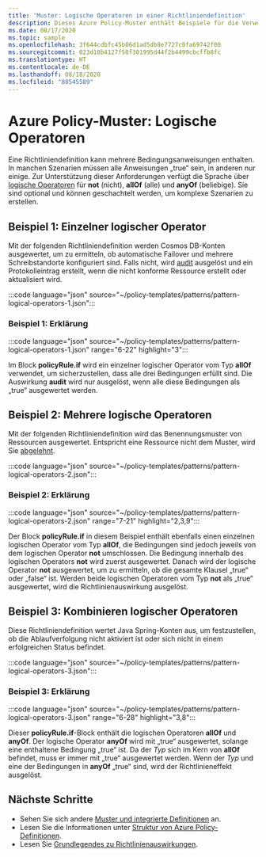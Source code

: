 ```yaml
---
title: 'Muster: Logische Operatoren in einer Richtliniendefinition'
description: Dieses Azure Policy-Muster enthält Beispiele für die Verwendung der logischen Operatoren in einer Richtliniendefinition.
ms.date: 08/17/2020
ms.topic: sample
ms.openlocfilehash: 3f644cdbfc45b06d1ad5db8e7727c0fa69742f00
ms.sourcegitcommit: 023d10b4127f50f301995d44f2b4499cbcffb8fc
ms.translationtype: HT
ms.contentlocale: de-DE
ms.lasthandoff: 08/18/2020
ms.locfileid: "88545589"
---
```

# <a name="azure-policy-pattern-logical-operators"></a>Azure Policy-Muster: Logische Operatoren

Eine Richtliniendefinition kann mehrere Bedingungsanweisungen enthalten. In manchen Szenarien müssen alle Anweisungen „true“ sein, in anderen nur einige. Zur Unterstützung dieser Anforderungen verfügt die Sprache über [logische Operatoren](../concepts/definition-structure.md#logical-operators) für **not** (nicht), **allOf** (alle) und **anyOf** (beliebige). Sie sind optional und können geschachtelt werden, um komplexe Szenarien zu erstellen.

## <a name="sample-1-one-logical-operator"></a>Beispiel 1: Einzelner logischer Operator

Mit der folgenden Richtliniendefinition werden Cosmos DB-Konten ausgewertet, um zu ermitteln, ob automatische Failover und mehrere Schreibstandorte konfiguriert sind. Falls nicht, wird [audit](../concepts/effects.md#audit) ausgelöst und ein Protokolleintrag erstellt, wenn die nicht konforme Ressource erstellt oder aktualisiert wird.

:::code language="json" source="~/policy-templates/patterns/pattern-logical-operators-1.json":::

### <a name="sample-1-explanation"></a>Beispiel 1: Erklärung

:::code language="json" source="~/policy-templates/patterns/pattern-logical-operators-1.json" range="6-22" highlight="3":::

Im Block **policyRule.if** wird ein einzelner logischer Operator vom Typ **allOf** verwendet, um sicherzustellen, dass alle drei Bedingungen erfüllt sind.
Die Auswirkung **audit** wird nur ausgelöst, wenn alle diese Bedingungen als „true“ ausgewertet werden.

## <a name="sample-2-multiple-logical-operators"></a>Beispiel 2: Mehrere logische Operatoren

Mit der folgenden Richtliniendefinition wird das Benennungsmuster von Ressourcen ausgewertet. Entspricht eine Ressource nicht dem Muster, wird Sie [abgelehnt](../concepts/effects.md#deny).

:::code language="json" source="~/policy-templates/patterns/pattern-logical-operators-2.json":::

### <a name="sample-2-explanation"></a>Beispiel 2: Erklärung

:::code language="json" source="~/policy-templates/patterns/pattern-logical-operators-2.json" range="7-21" highlight="2,3,9":::

Der Block **policyRule.if** in diesem Beispiel enthält ebenfalls einen einzelnen logischen Operator vom Typ **allOf**, die Bedingungen sind jedoch jeweils von dem logischen Operator **not** umschlossen. Die Bedingung innerhalb des logischen Operators **not** wird zuerst ausgewertet. Danach wird der logische Operator **not** ausgewertet, um zu ermitteln, ob die gesamte Klausel „true“ oder „false“ ist. Werden beide logischen Operatoren vom Typ **not** als „true“ ausgewertet, wird die Richtlinienauswirkung ausgelöst.

## <a name="sample-3-combining-logical-operators"></a>Beispiel 3: Kombinieren logischer Operatoren

Diese Richtliniendefinition wertet Java Spring-Konten aus, um festzustellen, ob die Ablaufverfolgung nicht aktiviert ist oder sich nicht in einem erfolgreichen Status befindet.

:::code language="json" source="~/policy-templates/patterns/pattern-logical-operators-3.json":::

### <a name="sample-3-explanation"></a>Beispiel 3: Erklärung

:::code language="json" source="~/policy-templates/patterns/pattern-logical-operators-3.json" range="6-28" highlight="3,8":::

Dieser **policyRule.if**-Block enthält die logischen Operatoren **allOf** und **anyOf**. Der logische Operator **anyOf** wird mit „true“ ausgewertet, solange eine enthaltene Bedingung „true“ ist. Da der _Typ_ sich im Kern von **allOf** befindet, muss er immer mit „true“ ausgewertet werden. Wenn der _Typ_ und eine der Bedingungen in **anyOf** „true“ sind, wird der Richtlinieneffekt ausgelöst.

## <a name="next-steps"></a>Nächste Schritte

- Sehen Sie sich andere [Muster und integrierte Definitionen](./index.md) an.
- Lesen Sie die Informationen unter [Struktur von Azure Policy-Definitionen](../concepts/definition-structure.md).
- Lesen Sie [Grundlegendes zu Richtlinienauswirkungen](../concepts/effects.md).